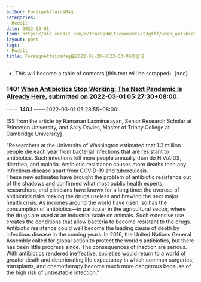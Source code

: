 ```yaml
---
author: ForeignAffairsMag
categories:
- Reddit
date: 2022-03-01
from: https://old.reddit.com/r/TrueReddit/comments/t3qfff/when_antibiotics_stop_working_the_next_pandemic/
layout: post
tags:
- Reddit
title: ForeignAffairsMag在2022-02-28~2022-03-06的言论
---
```


* This will become a table of contents (this text will be scrapped).
{:toc}

### 140: [When Antibiotics Stop Working: The Next Pandemic Is Already Here](https://old.reddit.com/r/TrueReddit/comments/t3qfff/when_antibiotics_stop_working_the_next_pandemic/), submitted on 2022-03-01 05:27:30+08:00.

----- __140.1__ -----2022-03-01 05:28:55+08:00:

\[SS from the article by Ramanan Laxminarayan, Senior Research Scholar at Princeton University, and Sally Davies, Master of Trinity College at Cambridge University\]

"Researchers at the University of Washington estimated that 1.3 million people die each year from bacterial infections that are resistant to antibiotics. Such infections kill more people annually than do HIV/AIDS, diarrhea, and malaria. Antibiotic resistance causes more deaths than any infectious disease apart from COVID-19 and tuberculosis.  
These new estimates have brought the problem of antibiotic resistance out of the shadows and confirmed what most public health experts, researchers, and clinicians have known for a long time: the overuse of antibiotics risks making the drugs useless and brewing the next major health crisis. As incomes around the world have risen, so has the consumption of antibiotics—in particular in the agricultural sector, where the drugs are used at an industrial scale on animals. Such extensive use creates the conditions that allow bacteria to become resistant to the drugs. Antibiotic resistance could well become the leading cause of death by infectious disease in the coming years. In 2016, the United Nations General Assembly called for global action to protect the world’s antibiotics, but there has been little progress since. The consequences of inaction are serious. With antibiotics rendered ineffective, societies would return to a world of greater death and deteriorating life expectancy in which common surgeries, transplants, and chemotherapy become much more dangerous because of the high risk of untreatable infection."

